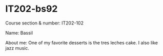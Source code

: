 # IT202-bs92
Course section & number: IT202-102

Name: Bassil

About me: One of my favorite desserts is the tres leches cake. I also like jazz music.